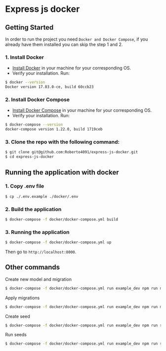 # Express js docker

## Getting Started

In order to run the project you need `Docker and Docker Compose`, if you already have them installed you can skip the step 1 and 2.

### 1. Install Docker

- [Install Docker](https://docs.docker.com/engine/installation/) in your machine for your corresponding OS.
- Verify your installation. Run:

```bash
$ docker --version
Docker version 17.03.0-ce, build 60ccb23
```

### 2. Install Docker Compose

- [Install Docker Compose](https://docs.docker.com/compose/install/) in your machine for your corresponding OS.
- Verify your installation. Run:

```bash
$ docker-compose --version
docker-compose version 1.22.0, build 1719ceb
```

### 3. Clone the repo with the following command:

```bash
$ git clone git@github.com:Roberto4091/express-js-docker.git
$ cd express-js-docker
```

## Running the application with docker

### 1. Copy .env file

```bash
$ cp ./.env.example ./docker/.env
```

### 2. Build the application

```bash
$ docker-compose -f docker/docker-compose.yml build
```

### 3. Running the application

```bash
$ docker-compose -f docker/docker-compose.yml up
```

Then go to `http://localhost:8000`.

## Other commands

Create new model and migration

```bash
$ docker-compose -f docker/docker-compose.yml run example_dev npm run model:generate -- --name MODEL_NAME --attributes THE_ATTRIBUTE:TYPE
```

Apply migrations

```bash
$ docker-compose -f docker/docker-compose.yml run example_dev npm run migrate
```

Create seed

```bash
$ docker-compose -f docker/docker-compose.yml run example_dev npm run seed:generate -- --name SEED_NAME
```

Run seeds

```bash
$ docker-compose -f docker/docker-compose.yml run example_dev npm run seed
```
